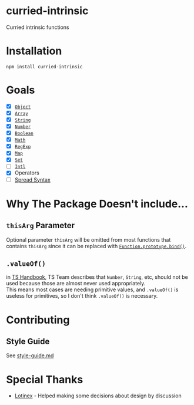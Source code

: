 # curried-intrinsic
Curried intrinsic functions

# Installation
```
npm install curried-intrinsic
```

# Goals
- [x] [`Object`](https://developer.mozilla.org/docs/Web/JavaScript/Reference/Global_Objects/Object)
- [x] [`Array`](https://developer.mozilla.org/docs/Web/JavaScript/Reference/Global_Objects/Array)
- [x] [`String`](https://developer.mozilla.org/docs/Web/JavaScript/Reference/Global_Objects/String)
- [x] [`Number`](https://developer.mozilla.org/docs/Web/JavaScript/Reference/Global_Objects/Number)
- [x] [`Boolean`](https://developer.mozilla.org/docs/Web/JavaScript/Reference/Global_Objects/Boolean)
- [x] [`Math`](https://developer.mozilla.org/docs/Web/JavaScript/Reference/Global_Objects/Math)
- [x] [`RegExp`](https://developer.mozilla.org/docs/Web/JavaScript/Reference/Global_Objects/RegExp)
- [x] [`Map`](https://developer.mozilla.org/docs/Web/JavaScript/Reference/Global_Objects/Map)
- [x] [`Set`](https://developer.mozilla.org/docs/Web/JavaScript/Reference/Global_Objects/Set)
- [ ] [`Intl`](https://developer.mozilla.org/docs/Web/JavaScript/Reference/Global_Objects/Intl)
- [x] Operators
- [ ] [Spread Syntax](https://developer.mozilla.org/docs/Web/JavaScript/Reference/Operators/Spread_syntax)

# Why The Package Doesn't include...

## `thisArg` Parameter
Optional parameter `thisArg` will be omitted from most functions that contains `thisArg` since it can be replaced with [`Function.prototype.bind()`](https://developer.mozilla.org/docs/Web/JavaScript/Reference/Global_Objects/Function/bind).

## `.valueOf()`
in [TS Handbook](https://www.typescriptlang.org/docs/handbook/declaration-files/do-s-and-don-ts.html), TS Team describes that `Number`, `String`, etc, should not be used because those are almost never used appropriately. \
This means most cases are needing primitive values, and `.valueOf()` is useless for primitives, so I don't think `.valueOf()` is necessary.

# Contributing

## Style Guide
See [style-guide.md](./style-guide.md)

# Special Thanks
- [Lotinex](https://github.com/Lotinex) - Helped making some decisions about design by discussion
